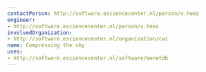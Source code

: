 ```yaml
---
contactPerson: http://software.esciencecenter.nl/person/v.hees
engineer:
- http://software.esciencecenter.nl/person/v.hees
involvedOrganization:
- http://software.esciencecenter.nl/organization/cwi
name: Compressing the sky
uses:
- http://software.esciencecenter.nl/software/monetdb
---
```


